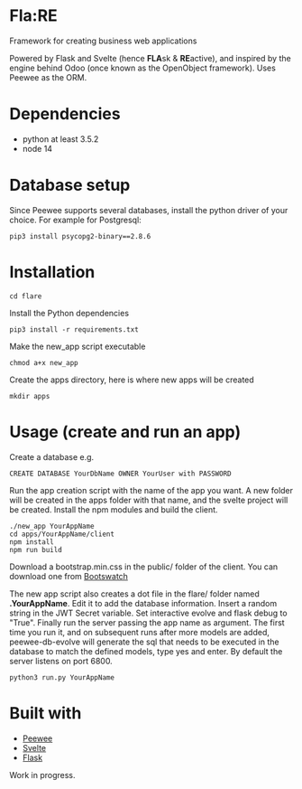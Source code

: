 # Fla:RE
Framework for creating business web applications

Powered by Flask and Svelte (hence **FLA**sk & **RE**active), and inspired by the engine behind Odoo (once known as the OpenObject framework). Uses Peewee as the ORM.

# Dependencies
- python at least 3.5.2
- node 14

# Database setup
Since Peewee supports several databases, install the python driver of your choice. For example for Postgresql:

    pip3 install psycopg2-binary==2.8.6

# Installation
    cd flare
    
Install the Python dependencies

    pip3 install -r requirements.txt
    
Make the new_app script executable

    chmod a+x new_app
    
Create the apps directory, here is where new apps will be created

    mkdir apps

# Usage (create and run an app)
Create a database e.g.

    CREATE DATABASE YourDbName OWNER YourUser with PASSWORD
    
Run the app creation script with the name of the app you want. A new folder will be created in the apps folder with that name, and the svelte project will be created. Install the npm modules and build the client.

    ./new_app YourAppName
    cd apps/YourAppName/client
    npm install
    npm run build
    
Download a bootstrap.min.css in the public/ folder of the client. You can download one from [Bootswatch](https://bootswatch.com/)

The new app script also creates a dot file in the flare/ folder named **.YourAppName**. Edit it to add the database information. Insert a random string in the JWT Secret variable. Set interactive evolve and flask debug to "True". Finally run the server passing the app name as argument. The first time you run it, and on subsequent runs after more models are added, peewee-db-evolve will generate the sql that needs to be executed in the database to match the defined models, type yes and enter. By default the server listens on port 6800.

    python3 run.py YourAppName

# Built with
- [Peewee](http://docs.peewee-orm.com/en/latest/)
- [Svelte](https://svelte.dev/)
- [Flask](https://flask.palletsprojects.com/)


Work in progress.

